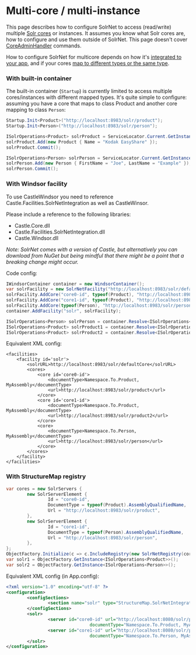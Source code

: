 # Multi-core / multi-instance

This page describes how to configure SolrNet to access (read/write) multiple [Solr cores](http://wiki.apache.org/solr/CoreAdmin) or instances. It assumes you know what Solr cores are, how to configure and use them outside of SolrNet. This page doesn't cover [CoreAdminHandler](http://wiki.apache.org/solr/CoreAdmin#CoreAdminHandler) commands.

How to configure SolrNet for multicore depends on how it's [integrated to your app](Initialization.md), and if your cores [map to different types or the same type](Mapping.md).

### With built-in container

The built-in container (`Startup`) is currently limited to access multiple cores/instances with different mapped types. It's quite simple to configure: assuming you have a core that maps to class Product and another core mapping to class `Person`:

```C#
Startup.Init<Product>("http://localhost:8983/solr/product");
Startup.Init<Person>("http://localhost:8983/solr/person");

ISolrOperations<Product> solrProduct = ServiceLocator.Current.GetInstance<ISolrOperations<Product>>();
solrProduct.Add(new Product { Name = "Kodak EasyShare" });
solrProduct.Commit();

ISolrOperations<Person> solrPerson = ServiceLocator.Current.GetInstance<ISolrOperations<Person>>();
solrPerson.Add(new Person { FirstName = "Joe", LastName = "Example" });
solrPerson.Commit();
```

### With Windsor facility
To use CastleWindsor you need to reference Castle.Facilities.SolrNetIntegration as well as CastleWinsor. 

Please include a reference to the following libraries:
* Castle.Core.dll
* Castle.Facilities.SolrNetIntegration.dll
* Castle.Windsor.dll 

_Note: SolrNet comes with a version of Castle, but alternatively you can download from NuGet but being mindful that there might be a point that a breaking change might occur._

Code config:

```C#
IWindsorContainer container = new WindsorContainer();
var solrFacility = new SolrNetFacility("http://localhost:8983/solr/defaultCore");
solrFacility.AddCore("core0-id", typeof(Product), "http://localhost:8983/solr/product");
solrFacility.AddCore("core1-id", typeof(Product), "http://localhost:8983/solr/product2");
solrFacility.AddCore(typeof(Person), "http://localhost:8983/solr/person"); // no need to set an explicit ID since it's the only core for Person
container.AddFacility("solr", solrFacility);

ISolrOperations<Person> solrPerson = container.Resolve<ISolrOperations<Person>>();
ISolrOperations<Product> solrProduct1 = container.Resolve<ISolrOperations<Product>>("core0-id"); // use proper Windsor service overrides instead of resolving like this
ISolrOperations<Product> solrProduct2 = container.Resolve<ISolrOperations<Product>>("core1-id");
```

Equivalent XML config:

```
<facilities>
    <facility id='solr'>
        <solrURL>http://localhost:8983/solr/defaultCore</solrURL>
        <cores>
            <core id='core0-id'>
                <documentType>Namespace.To.Product, MyAssembly</documentType>
                <url>http://localhost:8983/solr/product</url>
            </core>
            <core id='core1-id'>
                <documentType>Namespace.To.Product, MyAssembly</documentType>
                <url>http://localhost:8983/solr/product2</url>
            </core>
            <core>
                <documentType>Namespace.To.Person, MyAssembly</documentType>
                <url>http://localhost:8983/solr/person</url>
            </core>
        </cores>
    </facility>
</facilities>
```

### With StructureMap registry

```C#
var cores = new SolrServers {
        new SolrServerElement {
                Id = "core0-id",
                DocumentType = typeof(Product).AssemblyQualifiedName,
                Url = "http://localhost:8983/solr/product",
        },
        new SolrServerElement {
                Id = "core1-id",
                DocumentType = typeof(Person).AssemblyQualifiedName,
                Url = "http://localhost:8983/solr/person",
        },
};
ObjectFactory.Initialize(c => c.IncludeRegistry(new SolrNetRegistry(cores)));
var solr1 = ObjectFactory.GetInstance<ISolrOperations<Product>>();
var solr2 = ObjectFactory.GetInstance<ISolrOperations<Person>>();
```

Equivalent XML config (in App.config):

```xml
<?xml version="1.0" encoding="utf-8" ?>
<configuration>
        <configSections>
                <section name="solr" type="StructureMap.SolrNetIntegration.Config.SolrConfigurationSection, StructureMap.SolrNetIntegration" />
        </configSections>
        <solr>
                <server id="core0-id" url="http://localhost:8080/solr/product" 
                                documentType="Namespace.To.Product, MyAssembly" />
                <server id="core1-id" url="http://localhost:8080/solr/person"
                                documentType="Namespace.To.Person, MyAssembly" />
        </solr>
</configuration>
```
